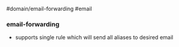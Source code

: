 #domain/email-forwarding #email

### email-forwarding
- supports single rule which will send all aliases to desired email